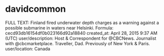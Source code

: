 # davidcommon

FULL TEXT: Finland fired underwater depth charges as a warning against a 
possible submarine in waters near Helsinki.
Formula: cecd93db16154df0b023166d92a18840
created_at: April 28, 2015 9:37 AM (UTC)
user/description: Host & Correspondent for @CBCNews. Journalist with @cbcmarketplace. Traveller, Dad. Previously of New York & Paris.
user/location: Canada